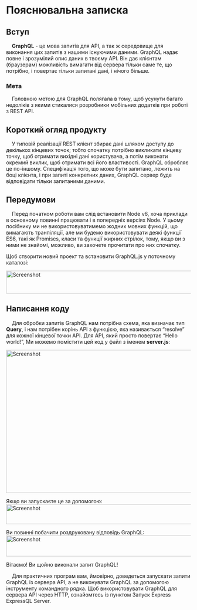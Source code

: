 # Пояснювальна записка


## Вступ


&#160;&#160;&#160;&#160;**GraphQL** - це мова запитів для API, а так ж середовище для виконання цих запитів з нашими існуючими даними. 
GraphQL надає повне і зрозумілий опис даних в твоєму API. Він дає клієнтам (браузерам) можливість вимагати від сервера тільки саме те, 
що потрібно, і повертає тільки запитані дані, і нічого більше.

### Мета

&#160;&#160;&#160;&#160;Головною метою для GraphQL полягала в тому, 
щоб усунути багато недоліків з якими стикалися розробники мобільних додатків при роботі з REST API.



## Короткий огляд продукту

&#160;&#160;&#160;&#160;У типовій реалізації REST клієнт збирає дані шляхом доступу до декількох кінцевих точок; тобто спочатку потрібно викликати кінцеву точку, щоб отримати вихідні дані користувача, а потім виконати окремий виклик, щоб отримати всі його властивості. GraphQL обробляє це по-іншому. Специфікація того, що може бути запитано, лежить на боці клієнта, і при запиті конкретних даних, GraphQL сервер буде відповідати тільки запитаними даними.

## Передумови
&#160;&#160;&#160;&#160;Перед початком роботи вам слід встановити Node v6, хоча приклади в основному повинні працювати і в попередніх версіях Node. У цьому посібнику ми не використовуватимемо жодних мовних функцій, що вимагають транпіляції, але ми будемо використовувати деякі функції ES6, такі як Promises, класи та функції жирних стрілок, тому, якщо ви з ними не знайомі, можливо, ви захочете прочитати про них спочатку.

Щоб створити новий проект та встановити GraphQL.js у поточному каталозі:

<img src="https://i2.paste.pics/CAX1N.png" width="808" height="62" alt="Screenshot">


## Написання коду 
&#160;&#160;&#160;&#160;Для обробки запитів GraphQL нам потрібна схема, яка визначає тип <b>Query</b>, і нам потрібен корінь API з функцією, яка називається “resolve” для кожної кінцевої точки API. Для API, який просто повертає “Hello world!”, Ми можемо помістити цей код у файл з іменем <b>server.js</b>:

<img src="https://i2.paste.pics/CAX6B.png" width="814" height="390" alt="Screenshot">

Якщо ви запускаєте це за допомогою:
<img src="https://i2.paste.pics/CAX83.png" width="922" height="54" alt="Screenshot">

Ви повинні побачити роздруковану відповідь GraphQL:
<img src="https://i2.paste.pics/CAX8F.png" width="927" height="57" alt="Screenshot">

Вітаємо! Ви щойно виконали запит GraphQL!

&#160;&#160;&#160;&#160;Для практичних програм вам, ймовірно, доведеться запускати запити GraphQL із сервера API, а не виконувати GraphQL за допомогою інструменту командного рядка. Щоб використовувати GraphQL для сервера API через HTTP, ознайомтесь із пунктом Запуск Express ExpressQL Server.

